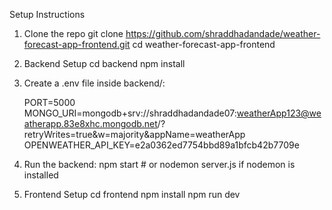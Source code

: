 Setup Instructions

1. Clone the repo
   git clone https://github.com/shraddhadandade/weather-forecast-app-frontend.git
   cd weather-forecast-app-frontend

2. Backend Setup
   cd backend
   npm install

3. Create a .env file inside backend/:

   PORT=5000
   MONGO_URI=mongodb+srv://shraddhadandade07:weatherApp123@weatherapp.83e8xhc.mongodb.net/?retryWrites=true&w=majority&appName=weatherApp
   OPENWEATHER_API_KEY=e2a0362ed7754bbd89a1bfcb42b7709e

4. Run the backend:
   npm start # or nodemon server.js if nodemon is installed

5. Frontend Setup
   cd frontend
   npm install
   npm run dev
